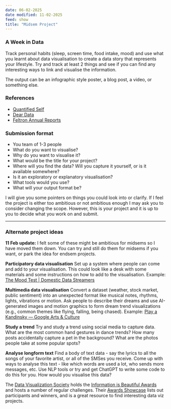 ```yaml
---
date: 06-02-2025
date modified: 11-02-2025
feed: show
title: "Midsem Project"
---
```


### A Week in Data

Track personal habits (sleep, screen time, food intake, mood) and use what you learnt about data visualisation to create a data story that represents your lifestyle. Try and track at least 2 things and see if you can find any interesting ways to link and visualise the information.

The output can be an infographic style poster, a blog post, a video, or something else.

### References

- [Quantified Self](https://quantifiedself.com/)
- [Dear Data](https://www.dear-data.com/theproject)
- [Feltron Annual Reports](http://feltron.com/)

### Submission format

- You team of 1-3 people
- What do you want to visualise?
- Why do you want to visualise it?
- What would be the title for your project?
- Where will you find the data? Will you capture it yourself, or is it available somewhere?
- Is it an exploratory or explanatory visualisation?
- What tools would you use?
- What will your output format be?

I will give you some pointers on things you could look into or clarify. If I feel the project is either too ambitious or not ambitious enough I may ask you to consider changing the scope. However, this is your project and it is up to you to decide what you work on and submit.

---

### Alternate project ideas

**11 Feb update:** I felt some of these might be ambitious for midsems so I have moved them down. You can try and still do them for midsems if you want, or park the idea for endsem projects.

**Participatory data visualisation**
Set up a system where people can come and add to your visualisation. This could look like a desk with some materials and some instructions on how to add to the visualisation.
Example: [The Mood Test \| Domestic Data Streamers](https://www.domesticstreamers.com/art-research/work/the-mood-test/)

**Multimedia data visualisation**
Convert a dataset (weather, stock market, public sentiment) into an unexpected format like musical notes, rhythms, lights, vibrations or motion.
Ask people to describe their dreams and use AI-generated images and motion graphics to form dream trend visualizations (e.g., common themes like flying, falling, being chased).
Example: [Play a Kandinsky — Google Arts & Culture](https://artsandculture.google.com/experiment/play-a-kandinsky/sgF5ivv105ukhA?hl=en)

**Study a trend**
Try and study a trend using social media to capture data.
What are the most common hand gestures in dance trends?
How many posts accidentally capture a pet in the background?
What are the photos people take at some popular spots?

**Analyse longform text**
Find a body of text data - say the lyrics to all the songs of your favorite artist, or all of the SMSes you receive. Come up with ways to analyse this text - like which words are used a lot, who sends more messages, etc. Use NLP tools or try and get ChatGPT to write some code to do this for you. How would you visualise this data?

The [Data Visualization Society](https://www.datavisualizationsociety.org) holds the [Information is Beautiful Awards](https://www.informationisbeautifulawards.com/) and hosts a number of regular challenges. Their [Awards Showcase](https://www.informationisbeautifulawards.com/showcase?action=index&award=2023&controller=showcase&page=1&pcategory=winner&type=awards) lists out participants and winners, and is a great resource to find interesting data viz projects.